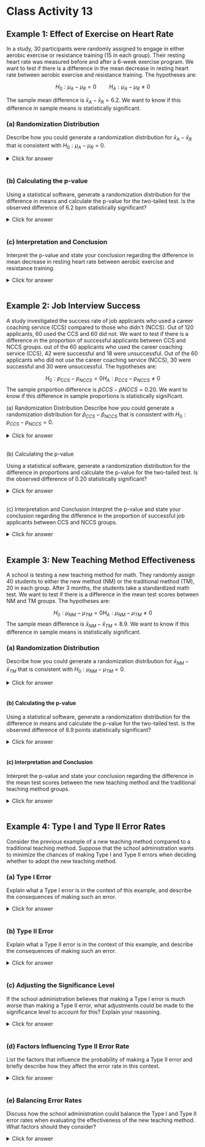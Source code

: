 # Class Activity 13

## Example 1: Effect of Exercise on Heart Rate

In a study, 30 participants were randomly assigned to engage in either aerobic exercise or resistance training (15 in each group). Their resting heart rate was measured before and after a 6-week exercise program. We want to test if there is a difference in the mean decrease in resting heart rate between aerobic exercise and resistance training. The hypotheses are:

$$H_0: \mu_A-\mu_R=0 \quad\quad H_A: \mu_A-\mu_R \neq 0$$

The sample mean difference is $\bar{x}_A - \bar{x}_R = 6.2$. We want to know if this difference in sample means is statistically significant.


### (a) Randomization Distribution

Describe how you could generate a randomization distribution for $\bar{x}_A - \bar{x}_R$ that is consistent with $H_0: \mu_A - \mu_R = 0$.

<details><summary><red>Click for answer</red></summary>
*Answer:* To generate a randomization distribution for the sample mean difference, we would randomly reassign the treatment (aerobic exercise or resistance training) to the study participants. Under the null hypothesis, the mean decrease in resting heart rate would be the same under either treatment. For each reassignment, we would compute the sample mean difference and plot it in the dotplot.

</details><br>

### (b) Calculating the p-value

Using a statistical software, generate a randomization distribution for the difference in means and calculate the p-value for the two-tailed test. Is the observed difference of 6.2 bpm statistically significant?

<details><summary><red>Click for answer</red></summary>
*Answer:* We can use the `permTest` function from the `CarletonStats` package to generate a randomization distribution for the difference in means and calculate the p-value for the two-tailed test. We can compare the p-value of $2e^{-4}$ to a chosen significance level (e.g., 0.05) to determine if the observed difference of 6.2 bpm is statistically significant. Since the p-value is less than the significance level, the observed difference is statistically significant.



```r
library(CarletonStats)
library(readr)
exercise <- read_csv("https://raw.githubusercontent.com/deepbas/statdatasets/main/exercise.csv")
permTest(Decrease_in_Resting_Heart_Rate~Group, data= exercise)
```

<img src="Class_Activity_13_files/figure-epub3/unnamed-chunk-1-1.png" width="100%" />

```

	** Permutation test **

 Permutation test with alternative: two.sided 
 Observed statistic
  Aerobic_Exercise :  9.2 	 Resistance_Training :  3 
 Observed difference: 6.2 

 Mean of permutation distribution: 0.00137 
 Standard error of permutation distribution: 1.18079 
 P-value:  2e-04 

	*-------------*
```




</details><br>

### (c) Interpretation and Conclusion

Interpret the p-value and state your conclusion regarding the difference in mean decrease in resting heart rate between aerobic exercise and resistance training.

<details><summary><red>Click for answer</red></summary>
*Answer:* Since the p-value is less than the significance level, it means that the observed difference of 6.2 bpm is highly unlikely to occur just by random chance under the null hypothesis. In this case, we would reject the null hypothesis and conclude that there is a statistically significant difference in the mean decrease in resting heart rate between aerobic exercise and resistance training.

</details><br>

## Example 2: Job Interview Success

A study investigated the success rate of job applicants who used a career coaching service (CCS) compared to those who didn't (NCCS). Out of 120 applicants, 60 used the CCS and 60 did not. We want to test if there is a difference in the proportion of successful applicants between CCS and NCCS groups. out of the 60 applicants who used the career coaching service (CCS), 42 were successful and 18 were unsuccessful. Out of the 60 applicants who did not use the career coaching service (NCCS), 30 were successful and 30 were unsuccessful. The hypotheses are:

$$H_0: p_{C C S}-p_{N C C S}=0 H_A: p_{C C S}-p_{N C C S} \neq 0$$
The sample proportion difference is $\hat{p}{CCS} - \hat{p}{NCCS} = 0.20$. We want to know if this difference in sample proportions is statistically significant.


(a) Randomization Distribution
Describe how you could generate a randomization distribution for $\hat{p}_{CCS} - \hat{p}_{NCCS}$ that is consistent with $H_0: p_{CCS} - p_{NCCS} = 0$.

<details><summary><red>Click for answer</red></summary>
*Answer:* To generate a randomization distribution for the sample proportion difference, we would randomly reassign the group (CCS or NCCS) to the job applicants. Under the null hypothesis, the proportion of successful applicants would be the same for both groups. For each reassignment, we would compute the sample proportion difference and plot it in the dotplot.

</details><br>

(b) Calculating the p-value

Using a statistical software, generate a randomization distribution for the difference in proportions and calculate the p-value for the two-tailed test. Is the observed difference of 0.20 statistically significant?

<details><summary><red>Click for answer</red></summary>
*Answer:* Using *Statkey* to generate a randomization distribution for the difference in proportions and observing the p-value for the two-tailed test, we can compare the p-value to a chosen significance level (e.g., 0.05) to determine if the observed difference of 0.20 is statistically significant. If the p-value is less than the significance level, the observed difference is statistically significant; otherwise, it is not. The p-value based on this randomization distribution under null hypothesis is $2 \times 0.018 = 0.036$. So, the observed difference of 0.020 is statistically significant.

<center>
<img src="data/teaching_methods.png" width="140%" height="120%"><br>
</center>

</details><br>

(c) Interpretation and Conclusion
Interpret the p-value and state your conclusion regarding the difference in the proportion of successful job applicants between CCS and NCCS groups.

<details><summary><red>Click for answer</red></summary>
*Answer:* Since the p-value is less than the significance level, it means that the observed difference of 0.20 would occur with low chance under the null hypothesis. In this case, we would reject the null hypothesis and conclude that there is a statistically significant difference in the proportion of successful job applicants between CCS and NCCS groups. 

</details><br>

## Example 3: New Teaching Method Effectiveness

A school is testing a new teaching method for math. They randomly assign 40 students to either the new method (NM) or the traditional method (TM), 20 in each group. After 3 months, the students take a standardized math test. We want to test if there is a difference in the mean test scores between NM and TM groups. The hypotheses are:


$$H_0: \mu_{N M}-\mu_{T M}=0 \mathrm{H}_A: \mu_{NM} - \mu_{TM} \neq 0$$
The sample mean difference is $\bar{x}_{NM} - \bar{x}_{TM} = 8.9$. We want to know if this difference in sample means is statistically significant.

### (a) Randomization Distribution

Describe how you could generate a randomization distribution for $\bar{x}_{NM} - \bar{x}_{TM}$ that is consistent with $H_0: \mu_{NM} - \mu_{TM} = 0$.

<details><summary><red>Click for answer</red></summary>
*Answer:* To generate a randomization distribution for the sample proportion difference, we would randomly reassign the teaching method (new or traditional) to the classes. Under the null hypothesis, the proportion of students passing would be the same under either teaching method. For each reassignment, we would compute the sample proportion difference and plot it in the dotplot.

</details><br>

#### (b) Calculating the p-value

Using a statistical software, generate a randomization distribution for the difference in means and calculate the p-value for the two-tailed test. Is the observed difference of 8.9 points statistically significant?

<details><summary><red>Click for answer</red></summary>
*Answer:* The p-value is the proportion of resamples that have a difference of 8.9 or above. Depending on the generated randomization distribution, the p-value is 0.0002. This means is interpreted in terms of how likely it is to observe a difference of 8.9 or greater under the null hypothesis, which is 0.02%.



```r
teaching <- read_csv("https://raw.githubusercontent.com/deepbas/statdatasets/main/teaching_method.csv")
permTest(Math_Test_Score~Group, data= teaching)
```

<img src="Class_Activity_13_files/figure-epub3/unnamed-chunk-2-1.png" width="100%" />

```

	** Permutation test **

 Permutation test with alternative: two.sided 
 Observed statistic
  New_Method :  91.05 	 Traditional_Method :  82.15 
 Observed difference: 8.9 

 Mean of permutation distribution: -0.03126 
 Standard error of permutation distribution: 1.73053 
 P-value:  2e-04 

	*-------------*
```

</details><br>

#### (c) Interpretation and Conclusion

Interpret the p-value and state your conclusion regarding the difference in the mean test scores between the new teaching method and the traditional teaching method groups.

<details><summary><red>Click for answer</red></summary>
*Answer:* Since the p-value is less than the chosen significance level (e.g., 0.05), the results are statistically significant, and we would reject the null hypothesis in favor of the alternative. This would indicate that there is evidence suggesting the new teaching method is more effective than the traditional method. 


</details><br>

## Example 4: Type I and Type II Error Rates

Consider the previous example of a new teaching method compared to a traditional teaching method. Suppose that the school administration wants to minimize the chances of making Type I and Type II errors when deciding whether to adopt the new teaching method.

### (a) Type I Error

Explain what a Type I error is in the context of this example, and describe the consequences of making such an error.

<details><summary><red>Click for answer</red></summary>
*Answer:* A Type I error occurs when we reject the null hypothesis when it's actually true. In this context, it means that we conclude the new teaching method is more effective than the traditional method when, in reality, there is no difference. The consequences of making a Type I error could include investing time and resources into a new teaching method that isn't actually more effective, leading to inefficient allocation of resources.

</details><br>

### (b) Type II Error

Explain what a Type II error is in the context of this example, and describe the consequences of making such an error.

<details><summary><red>Click for answer</red></summary>
*Answer:* A Type II error occurs when we fail to reject the null hypothesis when it's actually false. In this context, it means that we conclude that there is no difference between the new teaching method and the traditional method when, in reality, the new method is more effective. The consequences of making a Type II error could include missing out on the opportunity to improve students' learning outcomes by not adopting the more effective teaching method.

</details><br>

### (c) Adjusting the Significance Level

If the school administration believes that making a Type I error is much worse than making a Type II error, what adjustments could be made to the significance level to account for this? Explain your reasoning.

<details><summary><red>Click for answer</red></summary>
*Answer:* To decrease the chance of making a Type I error, the school administration could choose a smaller significance level, such as 0.01 instead of the typical 0.05. By using a smaller significance level, we require stronger evidence (smaller p-value) to reject the null hypothesis, thus reducing the probability of making a Type I error.

</details><br>

### (d) Factors Influencing Type II Error Rate

List the factors that influence the probability of making a Type II error and briefly describe how they affect the error rate in this context.

<details><summary><red>Click for answer</red></summary>
Answer: Factors that influence the probability of making a Type II error include:

*Effect size:* The true difference between the new teaching method and the traditional method. A larger effect size makes it easier to detect a difference, reducing the Type II error rate.

*Sample size:* The number of students involved in the study. A larger sample size increases the power of the test, making it more likely to detect a true difference and reducing the Type II error rate.

*Variability:* The amount of variation in the students' learning outcomes. Higher variability makes it more difficult to detect a true difference, increasing the Type II error rate.

*Significance level:* The chosen significance level (alpha) also affects the Type II error rate. A larger significance level (e.g., 0.10) decreases the Type II error rate but increases the Type I error rate.

</details><br>

### (e) Balancing Error Rates

Discuss how the school administration could balance the Type I and Type II error rates when evaluating the effectiveness of the new teaching method. What factors should they consider?

<details><summary><red>Click for answer</red></summary>
*Answer:* Balancing the Type I and Type II error rates involves considering the consequences of each type of error and the desired level of confidence in the results. The administration should weigh the risks and benefits of adopting a new teaching method versus maintaining the traditional method. They should also consider factors such as the cost and feasibility of implementing the new method, as well as the potential impact on student learning outcomes. Ultimately, the administration should choose a significance level and sample size that balance the risks associated with Type I and Type II errors while taking into account practical constraints and priorities.

</details><br>
